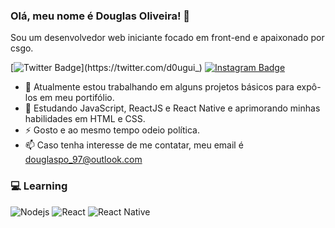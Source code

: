 ### Olá, meu nome é Douglas Oliveira! 👋
Sou um desenvolvedor web iniciante focado em front-end e apaixonado por csgo.

[![Twitter Badge](https://img.shields.io/badge/-@d0ugui_-00acee?style=flat-square&labelColor=00acee&logo=twitter&logoColor=white&link=https://twitter.com/d0ugui_)](https://twitter.com/d0ugui_) 
[![Instagram Badge](https://img.shields.io/badge/-d0ugui_-3f729b?style=flat-square&logo=Instagram&logoColor=white&link=https://www.instagram.com/d0ugui_/)](https://www.instagram.com/d0ugui_/)


* 🔭 Atualmente estou trabalhando em alguns projetos básicos para expô-los em meu portifólio.
* 🌱 Estudando JavaScript, ReactJS e React Native e aprimorando minhas habilidades em HTML e CSS.
* ⚡ Gosto e ao mesmo tempo odeio política.
* 📫 Caso tenha interesse de me contatar, meu email é douglaspo_97@outlook.com

### :computer: Learning
![Nodejs](https://img.shields.io/badge/-Node.js-43853d?style=flat-square&logo=Node.js&logoColor=white)
![React](https://img.shields.io/badge/-React.js-45b8d8?style=flat-square&logo=react&logoColor=white)
![React Native](https://img.shields.io/badge/-React%20Native-45b8d8?style=flat-square&logo=react&logoColor=white)








<!--
**d0ugui/d0ugui** is a ✨ _special_ ✨ repository because its `README.md` (this file) appears on your GitHub profile.

Here are some ideas to get you started:

- 🔭 I’m currently working on ...
- 🌱 I’m currently learning ...
- 👯 I’m looking to collaborate on ...
- 🤔 I’m looking for help with ...
- 💬 Ask me about ...
- 📫 How to reach me: ...
- 😄 Pronouns: ...
- ⚡ Fun fact: ...
-->
